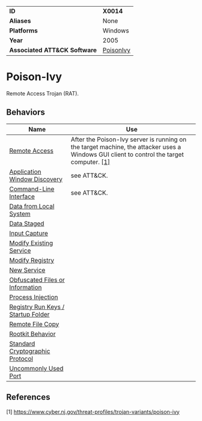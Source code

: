 |||
|---------|------------------------|
|**ID**|**X0014**|
|**Aliases**|None|
|**Platforms**|Windows|
|**Year**| 2005 |
|**Associated ATT&CK Software**|[PoisonIvy](https://attack.mitre.org/software/S0012/)|


Poison-Ivy
==========
Remote Access Trojan (RAT).

Behaviors
---------
|Name|Use|
|---------------------|-------------------------------------------------------|
|[Remote Access](https://github.com/MBCProject/mbc-markdown/blob/master/impact/remote-access.md)|After the Poison-Ivy server is running on the target machine, the attacker uses a Windows GUI client to control the target computer. [[1]](#1)|
|[Application Window Discovery](https://github.com/MBCProject/mbc-markdown/blob/master/discovery/app-window-discover.md)|see ATT&CK.|
|[Command-Line Interface](https://github.com/MBCProject/mbc-markdown/blob/master/execution/command-line.md)|see ATT&CK.|
|[Data from Local System](https://github.com/MBCProject/mbc-markdown/blob/master/collection/data-local-system.md)||
|[Data Staged](https://github.com/MBCProject/mbc-markdown/blob/master/collection/data-staged.md)||
|[Input Capture](https://github.com/MBCProject/mbc-markdown/blob/master/collection/input-capture.md)||
|[Modify Existing Service](https://github.com/MBCProject/mbc-markdown/blob/master/persistence/modify-service.md)||
|[Modify Registry](https://github.com/MBCProject/mbc-markdown/blob/master/defense-evasion/modify-reg.md)||
|[New Service](https://github.com/MBCProject/mbc-markdown/blob/master/persistence/new-service.md)||
|[Obfuscated Files or Information](https://github.com/MBCProject/mbc-markdown/blob/master/defense-evasion/obfuscate-files.md)||
|[Process Injection](https://github.com/MBCProject/mbc-markdown/blob/master/defense-evasion/process-inject.md)||
|[Registry Run Keys / Startup Folder](https://github.com/MBCProject/mbc-markdown/blob/master/persistence/registry-run-startup.md)||
|[Remote File Copy](https://github.com/MBCProject/mbc-markdown/blob/master/command-and-control/remote-file-copy.md)||
|[Rootkit Behavior](https://github.com/MBCProject/mbc-markdown/blob/master/defense-evasion/rootkit-behavior.md)||
|[Standard Cryptographic Protocol](https://github.com/MBCProject/mbc-markdown/blob/master/command-and-control/std-crypto-protocol.md)||
|[Uncommonly Used Port](https://github.com/MBCProject/mbc-markdown/blob/master/command-and-control/uncommon-port.md)||

References
----------
<a name="1">[1]</a> https://www.cyber.nj.gov/threat-profiles/trojan-variants/poison-ivy
 